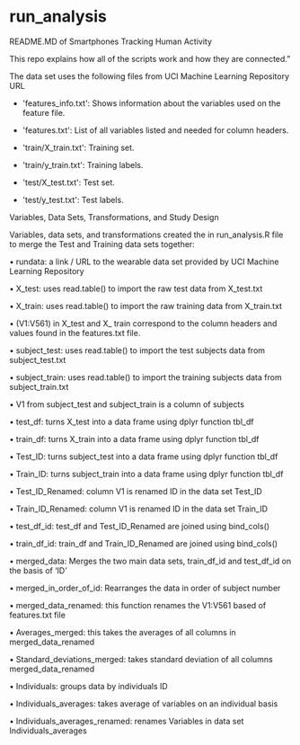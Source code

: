 # run_analysis
README.MD  of Smartphones Tracking Human Activity

This repo explains how all of the scripts work and how they are connected.”


The data set uses the following files from UCI Machine Learning Repository URL

- 'features_info.txt': Shows information about the variables used on the feature file.

- 'features.txt': List of all variables listed and needed for column headers.

- 'train/X_train.txt': Training set.

- 'train/y_train.txt': Training labels.

- 'test/X_test.txt': Test set.

- 'test/y_test.txt': Test labels.





Variables, Data Sets, Transformations, and Study Design

Variables, data sets, and transformations created the in run_analysis.R file to merge the Test and Training data sets together:

•	rundata: a link / URL to the wearable data set provided by UCI Machine Learning Repository

•	X_test: uses read.table() to import the raw test data from X_test.txt 

•	X_train: uses read.table() to import the raw training data from X_train.txt

•	(V1:V561) in X_test and X_ train correspond to the column headers and values found in the features.txt file. 

•	subject_test: uses read.table() to import the test subjects data from subject_test.txt

•	subject_train: uses read.table() to import the training subjects data from subject_train.txt

•	V1 from subject_test and subject_train is a column of subjects

•	test_df: turns X_test into a data frame using dplyr function tbl_df

•	train_df: turns X_train into a data frame using dplyr function tbl_df


•	Test_ID: turns subject_test into a data frame using dplyr function tbl_df

•	Train_ID: turns subject_train into a data frame using dplyr function tbl_df

•	Test_ID_Renamed: column V1 is renamed ID in the data set Test_ID 

•	Train_ID_Renamed: column V1 is renamed ID in the data set Train_ID

•	test_df_id: test_df and Test_ID_Renamed are joined using bind_cols()

•	train_df_id: train_df and Train_ID_Renamed are joined using bind_cols()

•	merged_data: Merges the two main data sets, train_df_id and test_df_id on the basis of ‘ID’

•	merged_in_order_of_id: Rearranges the data in order of subject number 

•	merged_data_renamed: this function renames the V1:V561 based of features.txt file

•	Averages_merged: this takes the averages of all columns in merged_data_renamed

•	Standard_deviations_merged: takes standard deviation of all columns merged_data_renamed

•	Individuals: groups data by individuals ID 

•	Individuals_averages: takes average of variables on an individual basis

•	Individuals_averages_renamed: renames Variables in data set Individuals_averages 

